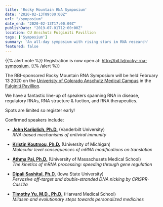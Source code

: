 ```yaml
---
title: 'Rocky Mountain RNA Symposium'
date: "2020-02-13T09:00:00Z"
url: "/symposium"
date_end: "2020-02-13T17:00:00Z"
publishDate: "2019-07-01T12:00:00Z"
location: CU Anschutz Fulginiti Pavillion
tags: ['Symposium']
summary: 'An all-day symposium with rising stars in RNA research'
featured: false
---
```


{{% alert note %}}
Registration is now open at: <http://bit.ly/rocky-rna-symposium>.
{{% /alert %}}

The RBI-sponsored Rocky Mountain RNA Symposium will be held February 13 2020 on the [Univeristy of Colorado Anschutz Medical Campus](http://cuanschutz.edu) in the [Fulginiti Pavillion](http://www.ucdenver.edu/academics/colleges/medicalschool/centers/BioethicsHumanities/AboutUs/Pages/Fulginiti%20Pavilion.aspx).

We have a fantastic line-up of speakers spanning RNA in disease, regulatory
RNAs, RNA structure & fuction, and RNA therapeutics.

Spots are limited so register early!

Confirmed speakers include:

- **[John Karijolich, Ph.D.](https://www.vumc.org/karijolich-lab/person/john-karijolich-phd)** (Vanderbilt University)  
  *RNA-based mechanisms of antiviral immunity*
  
- **[Kristin Koutmou, Ph.D.](https://www.koutmoulab.com/)** (University of Michigan)  
  *Molecular level consequences of mRNA modifications on translation*
  
- **[Athma Pai, Ph.D.](http://pai-lab.org/)** (University of Massachusets Medical School)  
  *The kinetics of mRNA processing: speeding through gene regulation*
  
- **[Dipali Sashital, Ph.D.](http://www.sashitallab.org/)** (Iowa State University)  
  *Pervasive off-target and double-stranded DNA nicking by CRISPR-Cas12a*
  
- **[Timothy Yu, M.D., Ph.D.](https://www.theyulab.org/)** (Harvard Medical School)  
  *Milasen and evolutionary steps towards personalized medicines*
